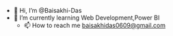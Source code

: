 - 👋 Hi, I’m @Baisakhi-Das
- 🌱 I’m currently learning Web Development,Power BI
  - 📫 How to reach me baisakhidas0609@gmail.com


